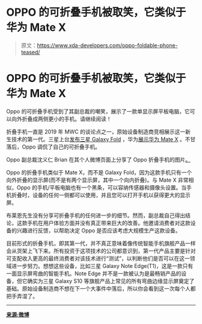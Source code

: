 # OPPO 的可折叠手机被取笑，它类似于华为 Mate X

> 原文：<https://www.xda-developers.com/oppo-foldable-phone-teased/>

# OPPO 的可折叠手机被取笑，它类似于华为 Mate X

Oppo 的可折叠手机受到了其副总裁的嘲笑，展示了一款单显示屏平板电脑，它可以向外折叠成两侧更小的手机。请继续阅读！

折叠手机一直是 2019 年 MWC 的谈论点之一，原始设备制造商竞相展示这一新生技术的第一代。三星上台[发布三星 Galaxy Fold](https://www.xda-developers.com/samsung-galaxy-fold-specifications-pricing-availability/) ，华为[展示华为 Mate X](https://www.xda-developers.com/huawei-mate-x-5g-foldable-smartphone-specifications/) 。不甘落后，Oppo 调侃了自己的可折叠手机。

Oppo 副总裁沈义仁 Brian 在其个人微博页面上分享了 Oppo 折叠手机的图片[。](https://www.weibo.com/6561912289/Hih9fCqKq?type=comment#_rnd1551076358964)

Oppo 的折叠手机类似于 Mate X，而不是 Galaxy Fold，因为这款手机只有一个向外折叠的显示屏(而不是有两个显示屏，其中一个向内折叠)。与 Mate X 非常相似，Oppo 的手机/平板电脑也有一个黑条，可以容纳传感器和摄像头设置。当手机折叠时，设备的任何一侧都可以使用，并且您可以打开手机以获得更大的显示屏。

布莱恩先生没有分享可折叠手机的任何进一步的细节。然而，副总裁自己得出结论，这款手机在用户体验方面并没有真正带来巨大的改善。他邀请消费者对这款设备的兴趣进行反馈，以帮助决定 Oppo 是否应该考虑大规模生产这款设备。

目前形式的折叠手机，即其第一代，并不真正意味着像传统智能手机旗舰产品一样会从货架上飞下来。所有投资于这项技术的公司都意识到，第一代产品主要是针对可支配收入更高的最终消费者对该技术进行“测试”，以判断他们是否可以在这一领域进一步努力。想想这些设备，比如三星 Galaxy Note Edge(T1)，这是一款只有一面显示屏弯曲的智能手机。Note Edge 并不是一款被认为是最畅销产品的设备，但它确实为三星 Galaxy S10 等旗舰产品上常见的所有弯曲边缘显示屏奠定了基础。原始设备制造商不想在下一个大事件中落后，所以你会看到这一次每个人都把手弄湿了。

* * *

[**来源:微博**](https://www.weibo.com/6561912289/Hih9fCqKq?type=comment#_rnd1551076358964)